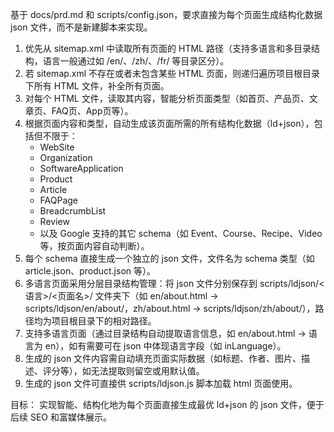 基于 docs/prd.md 和 scripts/config.json，要求直接为每个页面生成结构化数据 json 文件，而不是新建脚本来实现。

1. 优先从 sitemap.xml 中读取所有页面的 HTML 路径（支持多语言和多目录结构，语言一般通过如 /en/、/zh/、/fr/ 等目录区分）。
2. 若 sitemap.xml 不存在或者未包含某些 HTML 页面，则递归遍历项目根目录下所有 HTML 文件，补全所有页面。
3. 对每个 HTML 文件，读取其内容，智能分析页面类型（如首页、产品页、文章页、FAQ页、App页等）。
4. 根据页面内容和类型，自动生成该页面所需的所有结构化数据（ld+json），包括但不限于：
   - WebSite
   - Organization
   - SoftwareApplication
   - Product
   - Article
   - FAQPage
   - BreadcrumbList
   - Review
   - 以及 Google 支持的其它 schema（如 Event、Course、Recipe、Video 等，按页面内容自动判断）。
5. 每个 schema 直接生成一个独立的 json 文件，文件名为 schema 类型（如 article.json、product.json 等）。
6. 多语言页面采用分层目录结构管理：将 json 文件分别保存到 scripts/ldjson/<语言>/<页面名>/ 文件夹下（如 en/about.html → scripts/ldjson/en/about/，zh/about.html → scripts/ldjson/zh/about/），路径均为项目根目录下的相对路径。
7. 支持多语言页面（通过目录结构自动提取语言信息，如 en/about.html → 语言为 en），如有需要可在 json 中体现语言字段（如 inLanguage）。
8. 生成的 json 文件内容需自动填充页面实际数据（如标题、作者、图片、描述、评分等），如无法提取则留空或用默认值。
9. 生成的 json 文件可直接供 scripts/ldjson.js 脚本加载 html 页面使用。

目标：
实现智能、结构化地为每个页面直接生成最优 ld+json 的 json 文件，便于后续 SEO 和富媒体展示。

